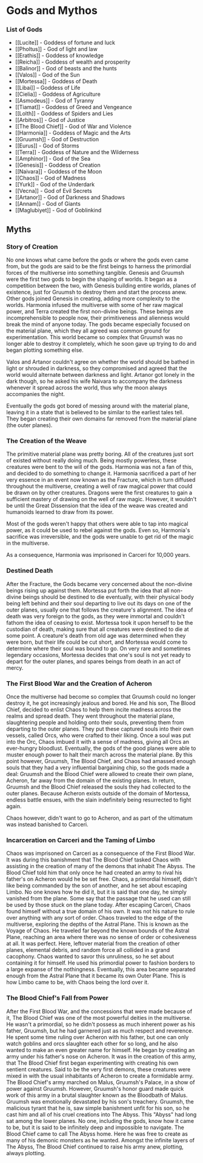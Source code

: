 # Gods and Mythos
### List of Gods
- [[Lucite]] - Goddess of fortune and luck
- [[Pholtus]] - God of light and law
- [[Erathis]] - Goddess of knowledge
- [[Reicha]] - Goddess of wealth and prosperity
- [[Balinor]] - God of beasts and the hunts
- [[Valos]] - God of the Sun
- [[Mortessa]] - Goddess of Death
- [[Libai]] – Goddess of Life 
- [[Cielia]] - Goddess of Agriculture
- [[Asmodeus]] - God of Tyranny
- [[Tiamat]] - Goddess of Greed and Vengeance
- [[Lolth]] - Goddess of Spiders and Lies
- [[Arbitros]] - God of Justice
- [[The Blood Chief]] - God of War and Violence
- [[Harmonia]] - Goddess of Magic and the Arts
- [[Gruumsh]] - God of Destruction
- [[Eurus]] - God of Storms
- [[Terra]] - Goddess of Nature and the Wilderness
- [[Amphinor]] - God of the Sea
- [[Genesis]] - Goddess of Creation
- [[Naivara]] - Goddess of the Moon
- [[Chaos]] - God of Madness
- [[Yurk]] - God of the Underdark
- [[Vecna]] - God of Evil Secrets
- [[Artanor]] - God of Darkness and Shadows
- [[Annam]] - God of Giants
- [[Maglubiyet]] - God of Goblinkind

## Myths
### Story of Creation
No one knows what came before the gods or where the gods even came from, but the gods are said to be the first beings to harness the primordial forces of the multiverse into something tangible. Genesis and Gruumsh were the first two gods to begin the shaping of worlds. It began as a competition between the two, with Genesis building entire worlds, planes of existence, just for Gruumsh to destroy them and start the process anew. Other gods joined Genesis in creating, adding more complexity to the worlds. Harmonia infused the multiverse with some of her raw magical power, and Terra created the first non-divine beings. These beings are incomprehensible to people now, their primitiveness and alienness would break the mind of anyone today. The gods became especially focused on the material plane, which they all agreed was common ground for experimentation. This world became so complex that Gruumsh was no longer able to destroy it completely, which he soon gave up trying to do and began plotting something else.

Valos and Artanor couldn't agree on whether the world should be bathed in light or shrouded in darkness, so they compromised and agreed that the world would alternate between darkness and light. Artanor got lonely in the dark though, so he asked his wife Naivara to accompany the darkness whenever it spread across the world, thus why the moon always accompanies the night.

Eventually the gods got bored of messing around with the material plane, leaving it in a state that is believed to be similar to the earliest tales tell. They began creating their own domains far removed from the material plane (the outer planes).

### The Creation of the Weave
The primitive material plane was pretty boring. All of the creatures just sort of existed without really doing much. Being mostly powerless, these creatures were bent to the will of the gods. Harmonia was not a fan of this, and decided to do something to change it. Harmonia sacrificed a part of her very essence in an event now known as the Fracture, which in turn diffused throughout the multiverse, creating a well of raw magical power that could be drawn on by other creatures. Dragons were the first creatures to gain a sufficient mastery of drawing on the well of raw magic. However, it wouldn't be until the Great Dissension that the idea of the weave was created and humanoids learned to draw from its power.

Most of the gods weren't happy that others were able to tap into magical power, as it could be used to rebel against the gods. Even so, Harmonia's sacrifice was irreversible, and the gods were unable to get rid of the magic in the multiverse.

As a consequence, Harmonia was imprisoned in Carceri for 10,000 years.

### Destined Death
After the Fracture, the Gods became very concerned about the non-divine beings rising up against them. Mortessa put forth the idea that all non-divine beings should be destined to die eventually, with their physical body being left behind and their soul departing to live out its days on one of the outer planes, usually one that follows the creature's alignment. The idea of death was very foreign to the gods, as they were immortal and couldn't fathom the idea of ceasing to exist. Mortessa took it upon herself to be the custodian of death, making sure that all creatures were destined to die at some point. A creature's death from old age was determined when they were born, but their life could be cut short, and Mortessa would come to determine where their soul was bound to go. On very rare and sometimes legendary occasions, Mortessa decides that one's soul is not yet ready to depart for the outer planes, and spares beings from death in an act of mercy.

### The First Blood War and the Creation of Acheron
Once the multiverse had become so complex that Gruumsh could no longer destroy it, he got increasingly jealous and bored. He and his son, The Blood Chief, decided to enlist Chaos to help them incite madness across the realms and spread death. They went throughout the material plane, slaughtering people and holding onto their souls, preventing them from departing to the outer planes. They put these captured souls into their own vessels, called Orcs, who were crafted to their liking. Once a soul was put into the Orc, Chaos imbued it with a sense of madness, giving all Orcs an ever-hungry bloodlust. Eventually, the gods of the good planes were able to muster enough power to halt their march across the material plane. By this point however, Gruumsh, The Blood Chief, and Chaos had amassed enough souls that they had a very influential bargaining chip, so the gods made a deal: Gruumsh and the Blood Chief were allowed to create their own plane, Acheron, far away from the domain of the existing planes. In return, Gruumsh and the Blood Chief released the souls they had collected to the outer planes. Because Acheron exists outside of the domain of Mortessa, endless battle ensues, with the slain indefinitely being resurrected to fight again.

Chaos however, didn't want to go to Acheron, and as part of the ultimatum was instead banished to Carceri.

### Incarceration on Carceri and the Taming of Limbo
Chaos was imprisoned on Carceri as a consequence of the First Blood War. It was during this banishment that The Blood Chief tasked Chaos with assisting in the creation of many of the demons that inhabit The Abyss. The Blood Chief told him that only once he had created an army to rival his father's on Acheron would he be set free. Chaos, a primordial himself, didn't like being commanded by the son of another, and he set about escaping Limbo. No one knows how he did it, but it is said that one day, he simply vanished from the plane. Some say that the passage that he used can still be used by those stuck on the plane today. After escaping Carceri, Chaos found himself without a true domain of his own. It was not his nature to rule over anything with any sort of order. Chaos traveled to the edge of the multiverse, exploring the depths of the Astral Plane. This is known as the Voyage of Chaos. He traveled far beyond the known bounds of the Astral Plane, reaching an area where there was no sense of order or cohesiveness at all. It was perfect. Here, leftover material from the creation of other planes, elemental debris, and random force all collided in a grand cacophony. Chaos wanted to savor this unruliness, so he set about containing it for himself. He used his primordial power to fashion borders to a large expanse of the nothingness. Eventually, this area became separated enough from the Astral Plane that it became its own Outer Plane. This is how Limbo came to be, with Chaos being the lord over it.

### The Blood Chief's Fall from Power
After the First Blood War, and the concessions that were made because of it, The Blood Chief was one of the most powerful deities in the multiverse. He wasn't a primordial, so he didn't possess as much inherent power as his father, Gruumsh, but he had garnered just as much respect and reverence. He spent some time ruling over Acheron with his father, but one can only watch goblins and orcs slaughter each other for so long, and he also wanted to make an even greater name for himself. He began by creating an army under his father's nose on Acheron. It was in the creation of this army, that The Blood Chief first began experimenting with creating his own sentient creatures. Said to be the very first demons, these creatures were mixed in with the usual inhabitants of Acheron to create a formidable army. The Blood Chief's army marched on Malus, Gruumsh's Palace, in a show of power against Gruumsh. However, Gruumsh's honor guard made quick work of this army in a brutal slaughter known as the Bloodbath of Malus. Gruumsh was emotionally devastated by his son's treachery. Gruumsh, the malicious tyrant that he is, saw simple banishment unfit for his son, so he cast him and all of his cruel creations into The Abyss. This "Abyss" had long sat among the lower planes. No one, including the gods, know how it came to be, but it is said to be infinitely deep and impossible to navigate. The Blood Chief came to call The Abyss home. Here he was free to create as many of his demonic monsters as he wanted. Amongst the infinite layers of The Abyss, The Blood Chief continued to raise his army anew, plotting, always plotting.

### 